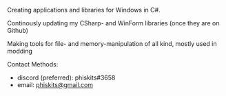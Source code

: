Creating applications and libraries for Windows in C#.

Continously updating my CSharp- and WinForm libraries (once they are on Github)

Making tools for file- and memory-manipulation of all kind, mostly used in modding

Contact Methods:
- discord (preferred):  phiskits#3658
- email:                phiskits@gmail.com



<!---
phiskits/phiskits is a ✨ special ✨ repository because its `README.md` (this file) appears on your GitHub profile.
You can click the Preview link to take a look at your changes.
--->
